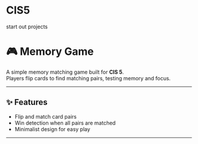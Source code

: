 # CIS5
start out projects

# 🎮 Memory Game

A simple memory matching game built for **CIS 5**.  
Players flip cards to find matching pairs, testing memory and focus.

---

## ✨ Features
- Flip and match card pairs
- Win detection when all pairs are matched
- Minimalist design for easy play

---
